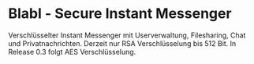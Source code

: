 # Blabl - Secure Instant Messenger
Verschlüsselter Instant Messenger mit Userverwaltung, Filesharing, Chat und Privatnachrichten. Derzeit nur RSA Verschlüsselung bis 512 Bit. In Release 0.3 folgt AES Verschlüsselung.
